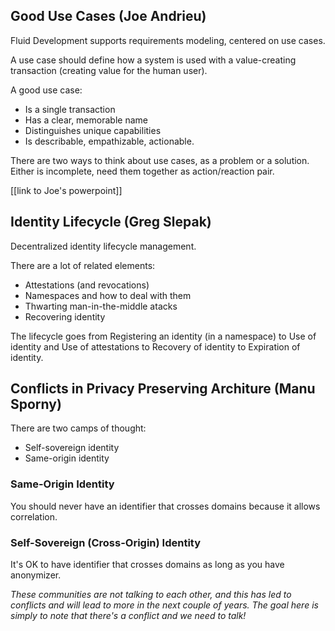 ## Good Use Cases (Joe Andrieu)

Fluid Development supports requirements modeling, centered on use cases. 

A use case should define how a system is used with a value-creating transaction (creating value for the human user).

A good use case:
* Is a single transaction
* Has a clear, memorable name
* Distinguishes unique capabilities
* Is describable, empathizable, actionable.

There are two ways to think about use cases, as a problem or a solution. Either is incomplete, need them together as action/reaction pair.

[[link to Joe's powerpoint]]

## Identity Lifecycle (Greg Slepak)

Decentralized identity lifecycle management.

There are a lot of related elements:
* Attestations (and revocations)
* Namespaces and how to deal with them
* Thwarting man-in-the-middle atacks
* Recovering identity

The lifecycle goes from Registering an identity (in a namespace) to Use of identity and Use of attestations to Recovery of identity to Expiration of identity.

## Conflicts in Privacy Preserving Architure (Manu Sporny)

There are two camps of thought:
* Self-sovereign identity
* Same-origin identity

### Same-Origin Identity

You should never have an identifier that crosses domains because it allows correlation.

### Self-Sovereign (Cross-Origin) Identity

It's OK to have identifier that crosses domains as long as you have anonymizer.

_These communities are not talking to each other, and this has led to conflicts and will lead to more in the next couple of years. The goal here is simply to note that there's a conflict and we need to talk!_

